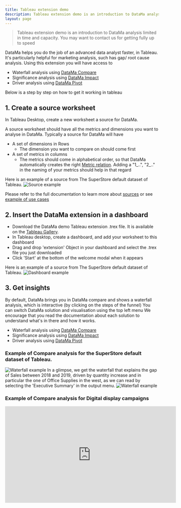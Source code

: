 ```yaml
---
title: Tableau extension demo
description: Tableau extension demo is an introduction to DataMa analysis limited in time and capacity. You may want to contact us for getting fully up to speed
layout: page
---
```


> Tableau extension demo is an introduction to DataMa analysis limited in time and capacity. You may want to contact us for getting fully up to speed

DataMa helps you do the job of an advanced data analyst faster, in Tableau.
It's particularly helpful for marketing analysis, such has gap/ root cause analysis.
Using this extension you will have access to
* Waterfall analysis using [DataMa Compare]({{site.url}}/{{site.baseurl}}/core_app/compare)
* Significance analysis using [DataMa Impact]({{site.url}}/{{site.baseurl}}/core_app/impact)
* Driver analysis using [DataMa Pivot]({{site.url}}/{{site.baseurl}}/core_app/pivot)

Below is a step by step on how to get it working in tableau

## 1. Create a source worksheet

In Tableau Desktop, create a new worksheet a source for DataMa.

A source worksheet should have all the metrics and dimensions you want to analyse in DataMa.
Typically a source for DataMa will have
* A set of dimensions in Rows
  * The dimension you want to compare on should come first
* A set of metrics in columns
  * The metrics should come in alphabetical order, so that DataMa automatically creates the right [Metric relation]({{site.url}}/{{site.baseurl}}/core_app/header/input/metric_relation).
    Adding a "1_..", "2_.." in the naming of your metrics should help in that regard

Here is an example of a source from The SuperStore default dataset of Tableau.
![Source example]({{site.url}}/{{site.baseurl}}/core_app/header/create_new_use_case/extensions/tableau_demo/images/Source_Example.png)

Please refer to the full documentation to learn more about [sources]({{site.url}}/{{site.baseurl}}/core_app/header/input/source) or see [example of use cases]({{site.url}}/{{site.baseurl}}/home/use_cases/use_cases_examples)

## 2. Insert the DataMa extension in a dashboard

* Download the DataMa demo Tableau extension .trex file. It is available on the [Tableau Gallery](https://extensiongallery.tableau.com/extensions).
* In Tableau desktop, create a dashboard, and add your worksheet to this dashboard
* Drag and drop 'extension' Object in your dashboard and select the .trex file you just downloaded
* Click 'Start' at the bottom of the welcome modal when it appears

Here is an example of a source from The SuperStore default dataset of Tableau.
![Dashboard example]({{site.url}}/{{site.baseurl}}/core_app/header/create_new_use_case/extensions/tableau_demo/images/Dashboard_welcome.png)

## 3. Get insights

By default, DataMa brings you in DataMa compare and shows a waterfall analysis, which is interactive (by clicking on the steps of the funnel)
You can switch DataMa solution and visualisation using the top left menu
We encourage that you read the documentation about each solution to understand what's in there and how it works.

* Waterfall analysis using [DataMa Compare]({{site.url}}/{{site.baseurl}}/core_app/compare)
* Significance analysis using [DataMa Impact]({{site.url}}/{{site.baseurl}}/core_app/impact)
* Driver analysis using [DataMa Pivot]({{site.url}}/{{site.baseurl}}/core_app/pivot)

### Example of Compare analysis for the SuperStore default dataset of Tableau.
![Waterfall example]({{site.url}}/{{site.baseurl}}/core_app/header/create_new_use_case/extensions/tableau_demo/images/Waterfall_Example.png)
In a glimpse, we get the waterfall that explains the gap of Sales between 2018 and 2019, driven by quantity increase and in particular the one of Office Supplies in the west, as we can read by selecting the 'Executive Summary' in the output menu.
![Waterfall example]({{site.url}}/{{site.baseurl}}/core_app/header/create_new_use_case/extensions/tableau_demo/images/ExecSum_Example.png)

### Example of Compare analysis for Digital display campaigns

<iframe width="560" height="315" src="https://www.youtube.com/embed/OaoVK166Bl0" frameborder="0" allow="accelerometer; autoplay; clipboard-write; encrypted-media; gyroscope; picture-in-picture" allowfullscreen></iframe>
